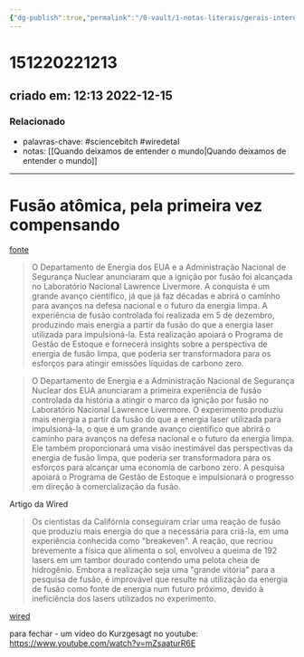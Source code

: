 ```yaml
---
{"dg-publish":true,"permalink":"/0-vault/1-notas-literais/gerais-interesses/151220221213/","tags":["sciencebitch","wiredetal"],"dgHomeLink":true,"dgShowLocalGraph":true,"dgShowFileTree":true,"dgEnableSearch":true,"noteIcon":""}
---
```


# 151220221213
## criado em: 12:13 2022-12-15

### Relacionado
- palavras-chave: #sciencebitch #wiredetal 
- notas: [[Quando deixamos de entender o mundo\|Quando deixamos de entender o mundo]]
---
# Fusão atômica, pela primeira vez compensando


[fonte](http://www.seniorwomen.com/news/index.php/scientific-energy-breakeven-advancements-in-national-defense-and-the-future-of-clean-power?page=2)



>O Departamento de Energia dos EUA e a Administração Nacional de Segurança Nuclear anunciaram que a ignição por fusão foi alcançada no Laboratório Nacional Lawrence Livermore. A conquista é um grande avanço científico, já que já faz décadas e abrirá o caminho para avanços na defesa nacional e o futuro da energia limpa. A experiência de fusão controlada foi realizada em 5 de dezembro, produzindo mais energia a partir da fusão do que a energia laser utilizada para impulsioná-la. Esta realização apoiará o Programa de Gestão de Estoque e fornecerá insights sobre a perspectiva de energia de fusão limpa, que poderia ser transformadora para os esforços para atingir emissões líquidas de carbono zero.

>O Departamento de Energia e a Administração Nacional de Segurança Nuclear dos EUA anunciaram a primeira experiência de fusão controlada da história a atingir o marco da ignição por fusão no Laboratório Nacional Lawrence Livermore. O experimento produziu mais energia a partir da fusão do que a energia laser utilizada para impulsioná-la, o que é um grande avanço científico que abrirá o caminho para avanços na defesa nacional e o futuro da energia limpa. Ele também proporcionará uma visão inestimável das perspectivas da energia de fusão limpa, que poderia ser transformadora para os esforços para alcançar uma economia de carbono zero. A pesquisa apoiará o Programa de Gestão de Estoque e impulsionará o progresso em direção à comercialização da fusão.

Artigo da Wired

>Os cientistas da Califórnia conseguiram criar uma reação de fusão que produziu mais energia do que a necessária para criá-la, em uma experiência conhecida como "breakeven". A reação, que recriou brevemente a física que alimenta o sol, envolveu a queima de 192 lasers em um tambor dourado contendo uma pelota cheia de hidrogênio. Embora a realização seja uma "grande vitória" para a pesquisa de fusão, é improvável que resulte na utilização da energia de fusão como fonte de energia num futuro próximo, devido à ineficiência dos lasers utilizados no experimento.

[wired](https://www.wired.com/story/the-real-fusion-energy-breakthrough-is-still-decades-away/)

para fechar - um vídeo do Kurzgesagt no youtube: https://www.youtube.com/watch?v=mZsaaturR6E
